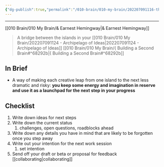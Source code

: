 ```yaml
---
{"dg-publish":true,"permalink":"/010-brain/010-my-brain/202207091116-the-hemingway-bridge/","created":"2022-07-09T11:16:15.000-04:00","updated":"2025-03-21T17:19:00.000-04:00"}
---
```


---

[[010 Brain/010 My Brain/& Earnest Hemingway\|& Earnest Hemingway]]

> A bridge between the islands in your [[010 Brain/010 My Brain/202207091124 - Archipelago of Ideas\|202207091124 - Archipelago of Ideas]] [[010 Brain/010 My Brain/{ Building a Second Brain#^68292b\|{ Building a Second Brain#^68292b]]

## In Brief
- A way of making each creative leap from one island to the next less dramatic and risky: **you keep some energy and imagination in reserve and use it as a launchpad for the next step in your progress**

## Checklist
1. Write down ideas for next steps
2. Write down the current status
	1. challenges, open questions, roadblocks ahead
3. Write down any details you have in mind that are likely to be forgotten once you step away
4. Write out your intention for the next work session
	1. set intention
5. Send off your draft or beta or proposal for feedback [[collaborating\|collaborating]] 